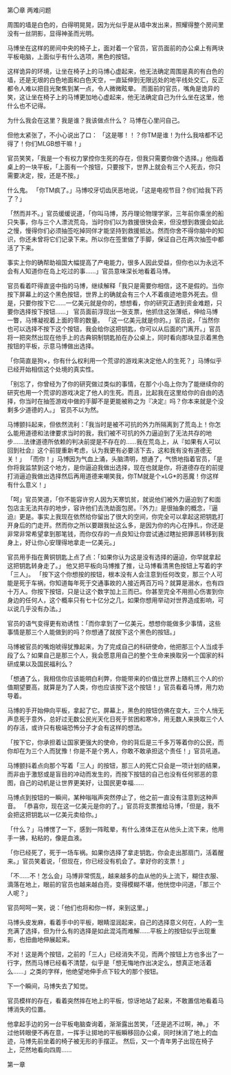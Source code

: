 

第〇章 两难问题


周围的墙是白色的，白得明晃晃，因为光似乎是从墙中发出来，照耀得整个房间里没有一丝阴影，显得神圣而光明。

马博坐在这样的房间中央的椅子上，面对着一个官员，官员面前的办公桌上有两块平板电脑，上面似乎有什么选项，黑色的按钮。


这样诡异的环境，让坐在椅子上的马博心虚起来，他无法确定周围是真的有白色的墙，还是无垠的白色地面和白色天空，一直延伸到无限远处的地平线处交汇，反正都令人难以把目光聚焦到某一点，令人微微眩晕。
而面前的官员，嘴角是诡异的笑，这让坐在椅子上的马博更加地心虚起来，他无法确定自己为什么坐在这里，他什么也不记得。


为什么我会在这里？我是谁？我该做点什么？
马博在心里问自己。

但他太紧张了，不小心说出了口：
「这是哪！！？你TM是谁！为什么我啥都不记得了！你们MLGB想干嘛！」


官员笑笑，「我是一个有权力掌控你生死的存在，但我只需要你做个选择。」他指着桌上的一块平板，「上面有一个按钮，只要按下，世界上就会有三个人死去，你只需要决定，按，还是不按。」


什么鬼。
「你TM疯了。」马博咬牙切齿厌恶地说，「这是电视节目？你们给我下药了？」

「然而并不。」官员缓缓说道，「你叫马博，苏丹理论物理学家，三年前你乘坐的船只失事，你与三个人漂流荒岛，当时你们以为救援很快会来，但没想到救援会如此之慢，慢得你们必须抽签吃掉同伴才能坚持到救援抵达。然而你舍不得你脑中的知识，你还未曾将它们记录下来。所以你在签里做了手脚，保证自己在两次抽签中都活了下来。

事实上你的确帮助祖国大幅提高了产电能力，很多人因此受益，但你也以为永远不会有人知道你在岛上吃过的事……」官员意味深长地看着马博。


官员看着吓得直竖中指的马博，继续解释「我只是需要你相信，这不是假的。当你按下屏幕上的这个黑色按钮，世界上的确就会有三个人不着痕迹地意外死去。但是，只要你按下它……一亿美元就是你的，想想看，你的研究正遇到资金难题，只要你选择按下按钮……」
官员面前浮现出一张支票，他抓住这张薄纸，伸给马博一瞥，马博凝视着上面的零的数量。
「这一亿美元就是你的。」官员说，「当然你也可以选择不按下这个按钮，我会给你这把钥匙，你可以从后面的门离开。」官员将一把突然出现在他手上的古典铜制钥匙拍在办公桌上，同时看向那块显示着黑色按钮的平板，示意马博做出选择。


「你简直是狗×，你有什么权利用一个荒谬的游戏来决定他人的生死？」马博似乎已经开始相信这个处境的真实性。

「别忘了，你曾经为了你的研究做过类似的事情，在那个小岛上你为了能继续你的研究也用一个荒谬的游戏决定了他人的生死。而且，比起我在这里给你的自由的选择，你当时在抽签游戏中做的手脚不是更能被称之为『决定』吗？你本来就是个没剩多少道德的人。」
官员不以为然。

马博颤抖起来，但依然流利：「我当时是被不可抗的外力所隔离到了荒岛上！你怎么能用道德和法律要求当时的我，我们被不可抗的外力逼迫到了无法共存的地步……法律道德所依赖的判决前提是不存在的……我在荒岛上，从『如果有人可以回到社会』这个前提重新考虑，认为我更有必要活下去，这和我有没有道德无关！」
「而你！」马博因为气血上涌，头脑清明，想通了，气愤地指着官员，「是你将我监禁到这个地方，是你逼迫我做出选择，现在也就是你，将道德存在的前提打消逼迫我做出选择然后再用道德来嘲笑我，你TM就是个×LG*的恶魔！你这样有什么意义！」


「呵」官员笑道，「你不能容许穷人因为天寒饥贫，就说他们被外力逼迫到了和面包店主无法共存的地步，容许他们去洗劫面包房。『外力』是很抽象的概念，『逼迫』更是。事实上我现在依然给你留出了很大的空间，你完全可以拿起这把钥匙打开身后的门走开。然而你之所以要跟我扯这么多，是因为你的内心在挣扎，你还是非常非常希望拿到那笔钱，而你仅存的一点良知让你尝试通过瞎扯把罪恶转移到我身上，好让你心安理得地拿走一亿美元。」

官员用手指在黄铜钥匙上点了点：「如果你认为这是没有选择的逼迫，你早就拿起这把钥匙转身走了。」
他又把平板向马博推了推，让马博看清黑色按钮上写着的字「三人」。
「按下这个你想按的按钮，根本没有人会注意到任何改变，那三个人可能是死于车祸，你知道每年死于交通事故的人接近两百万吗？就算是溺水，也有四十万人。你按下按钮，只是让这个数字加上三而已。你甚至完全不用担心伤害到你身边的任何人，这个概率只有七十亿分之几，如果你想用举动对世界造成影响，可以说几乎没有办法。」


官员的语气变得更有劝诱性：「而你拿到了一亿美元，想想你能做多少事情，这些事情是那三个人能做到的吗？你想通了就按下这个黑色的按钮。」


马博被官员的嘴炮唬得犹豫起来，为了完成自己的科研使命，他把那三个人当成手段了么？如果自己是那三个人，我会愿意用自己的整个生命来换取另一个国家的科研成果以及国民福利么？


「想通了么，我相信你应该能明白利弊，你能带来的价值比世界上随机三个人的价值期望要高，就算是为了人类，你也应该按下这个按钮！」官员看着马博，用力劝导着。


马博的手开始伸向平板，拿起了它。屏幕上，黑色的按钮仿佛在变大，三个人悄无声息死于意外，总好过无数公民光天化日死于贫困和寒冷，用无数人来换取三个人的存活，或许只有极端恐怖分子才会有这样的想法。


「按下它，你承担着让国家更强大的使命，你的背后是三千多万等着你的公民，而你却在为三个人而犹豫！你是不是个男人，你敢不敢承担这个责任！」官员吼道。


马博颤抖着点向那个写着「三人」的按钮，那三人的死亡只会是一项计划的结果，而非由于激怒或是盲目的冲动而发生的，而按下按钮的自己也没有任何邪恶的意图，自己的动机是让世界更美好，让国民更幸福……


马博点到按钮的一瞬间，某种嗡嗡声突然停止了，他之前一直没有注意到这种声音。
「恭喜你，现在这一亿美元是你的了。」官员将支票推给马博，「但是，我不会把这把钥匙以一亿美元卖给你。」


「什么？」马博愣了一下，感到一阵眩晕，有什么液体正在从他头上流下来，他用手一拂，粘粘的，像是血液。

「你已经死了，死于一场车祸。如果你选择了拿走钥匙，你会走出那扇门，活着醒来。」官员笑着说，「但现在，你已经没有机会了。拿好你的支票！」

「不……不！怎么会」马博非常慌乱，越来越多的血从他的头上流下，糊住衣服、滴落在地上，眼前的官员也越来越白亮，变得模糊不堪，他恍惚中问道，「那三个人呢？」


官员呵呵一笑，说：「他们也将和你一样，来到这里。」

马博头皮发麻，看着手中的平板，眼睛湿润起来，自己的选择意义何在，人的一生充满了选择，但为什么有的选择是如此混沌而难解……平板上的按钮似乎出现重影，也扭曲地伸展起来。

不对！这是两个按钮，之前的「三人」已经消失不见，而两个按钮上方也多出了一行字，然而马博已经看不清楚，似乎是「想无悔地作出决定么，想真正地活着么……」之类的字样，他绝望地伸手点下较大的那个按钮。


下一个瞬间，马博失去了知觉。


官员模样的存在，看着突然摔在地上的平板，惊讶地站了起来，不敢置信地看着马博消失的位置。

他拿起手边的另一台平板电脑查询着，渐渐露出苦笑，「还是逃不过啊，神。」
不过他转眼便不再在意，一挥手让掷地的平板瞬移回办公桌，同时抹消了地上的血迹，马博先前坐着的椅子被无形的手摆正。
然后，又一个青年男子出现在椅子上，茫然地看向四周……


第一章  

 

